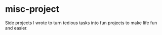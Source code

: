 # misc-project
Side projects I wrote to turn tedious tasks into fun projects to make life fun and easier.
